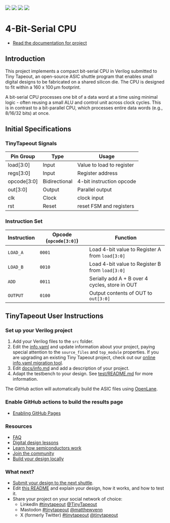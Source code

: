 ![](../../workflows/gds/badge.svg) ![](../../workflows/docs/badge.svg) ![](../../workflows/test/badge.svg) ![](../../workflows/fpga/badge.svg)

# 4-Bit-Serial CPU

- [Read the documentation for project](docs/info.md)

## Introduction

This project implements a compact bit-serial CPU in Verilog submitted to Tiny Tapeout, an open-source ASIC shuttle program that enables small digital designs to be fabricated on a shared silicon die. The CPU is designed to fit within a 160 x 100 μm footprint.

A bit-serial CPU processes one bit of a data word at a time using minimal logic - often reusing a small ALU and control unit across clock cycles. This is in contrast to a bit-parallel CPU, which processes entire data words (e.g., 8/16/32 bits) at once.

## Initial Specifications
### TinyTapeout Signals
| Pin Group	| Type |	Usage |
| --------- | ---- | ------ |
| load[3:0] |	Input	| Value to load to register |
| regs[3:0]	| Input	| Register address |
| opcode[3:0]	 | Bidirectional | 4-bit instruction opcode |
| out[3:0] | Output |	Parallel output |
| clk |	Clock |	clock input |
| rst	| Reset |	reset FSM and registers |

### Instruction Set
| Instruction | Opcode (`opcode[3:0]`) | Function                                        |
| ----------- | ---------------------- | ----------------------------------------------- |
| `LOAD_A`    | `0001`                 | Load 4-bit value to Register A from `load[3:0]` |
| `LOAD_B`    | `0010`                 | Load 4-bit value to Register B from `load[3:0]` |
| `ADD`       | `0011`                 | Serially add A + B over 4 cycles, store in OUT  |
| `OUTPUT`    | `0100`                 | Output contents of OUT to `out[3:0]`            |


## TinyTapeout User Instructions
### Set up your Verilog project

1. Add your Verilog files to the `src` folder.
2. Edit the [info.yaml](info.yaml) and update information about your project, paying special attention to the `source_files` and `top_module` properties. If you are upgrading an existing Tiny Tapeout project, check out our [online info.yaml migration tool](https://tinytapeout.github.io/tt-yaml-upgrade-tool/).
3. Edit [docs/info.md](docs/info.md) and add a description of your project.
4. Adapt the testbench to your design. See [test/README.md](test/README.md) for more information.

The GitHub action will automatically build the ASIC files using [OpenLane](https://www.zerotoasiccourse.com/terminology/openlane/).

### Enable GitHub actions to build the results page

- [Enabling GitHub Pages](https://tinytapeout.com/faq/#my-github-action-is-failing-on-the-pages-part)

### Resources

- [FAQ](https://tinytapeout.com/faq/)
- [Digital design lessons](https://tinytapeout.com/digital_design/)
- [Learn how semiconductors work](https://tinytapeout.com/siliwiz/)
- [Join the community](https://tinytapeout.com/discord)
- [Build your design locally](https://www.tinytapeout.com/guides/local-hardening/)

### What next?

- [Submit your design to the next shuttle](https://app.tinytapeout.com/).
- Edit [this README](README.md) and explain your design, how it works, and how to test it.
- Share your project on your social network of choice:
  - LinkedIn [#tinytapeout](https://www.linkedin.com/search/results/content/?keywords=%23tinytapeout) [@TinyTapeout](https://www.linkedin.com/company/100708654/)
  - Mastodon [#tinytapeout](https://chaos.social/tags/tinytapeout) [@matthewvenn](https://chaos.social/@matthewvenn)
  - X (formerly Twitter) [#tinytapeout](https://twitter.com/hashtag/tinytapeout) [@tinytapeout](https://twitter.com/tinytapeout)
